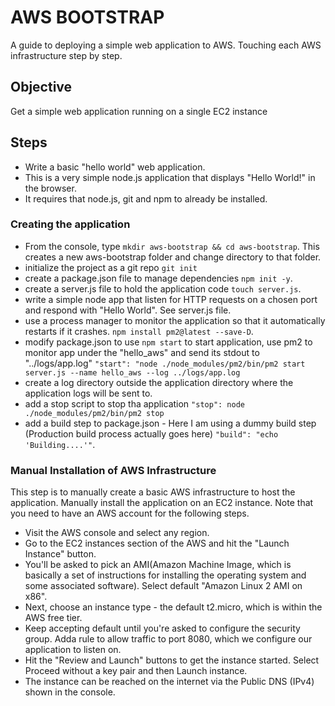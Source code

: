 # AWS BOOTSTRAP

A guide to deploying a simple web application to AWS. Touching each AWS infrastructure step by step.

## Objective

Get a simple web application running on a single EC2 instance

## Steps

- Write a basic "hello world"  web application.
- This is a very simple node.js application that displays "Hello World!" in the browser.
- It requires that node.js, git and npm to already be installed.

### Creating the application

- From the console, type `mkdir aws-bootstrap && cd aws-bootstrap`. This creates a new aws-bootstrap folder and change directory to that folder.
- initialize the project as a git repo `git init`
- create a package.json file to manage dependencies `npm init -y`.
- create a server.js file to hold the application code `touch server.js`. 
- write a simple node app that listen for HTTP requests on a chosen port and respond with "Hello World". See server.js file.
- use a process manager to monitor the application so that it automatically restarts if it crashes. `npm install pm2@latest --save-D`.
- modify package.json to use `npm start` to start application, use pm2 to monitor app under the "hello_aws" and send its stdout to "../logs/app.log"
    `"start": "node ./node_modules/pm2/bin/pm2 start server.js --name hello_aws --log ../logs/app.log`
- create a log directory outside the application directory where the application logs will be sent to.
- add a stop script to stop tha application
    `"stop": node ./node_modules/pm2/bin/pm2 stop`
- add a build step to package.json - Here I am using a dummy build step (Production build process actually goes here)
    `"build": "echo 'Building....'"`.

### Manual Installation of AWS Infrastructure

This step is to manually create a basic AWS infrastructure to host the application. Manually install the application on an EC2 instance. Note that you need to have an AWS account for the following steps.

- Visit the AWS console and select any region.
- Go to the EC2 instances section of the AWS and hit the "Launch Instance" button.
- You'll be asked to pick an AMI(Amazon Machine Image, which is basically a set of instructions for installing the operating system and some associated software). Select default "Amazon Linux 2 AMI on x86".
- Next, choose an instance type - the default t2.micro, which is within the AWS free tier.
- Keep accepting default until you're asked to configure the security group. Adda rule to allow traffic to port 8080, which we configure our application to listen on.
- Hit the "Review and Launch" buttons to get the instance started. Select Proceed without a key pair and then Launch instance.
- The instance can be reached on the internet via the Public DNS (IPv4) shown in the console.
